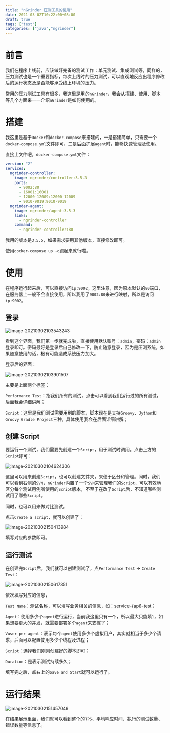 ```yaml
---
title: "nGrinder 压测工具的使用"
date: 2021-03-02T10:22:00+08:00
draft: true
tags: ["test"]
categories: ["java","ngrinder"]
---
```


# 前言

我们在程序上线前，应该做好完备的测试工作：单元测试、集成测试等，同样的，压力测试也是一个重要指标，每次上线时的压力测试，可以直观地反应出程序修改后的运行状态及是否能够承受线上环境的压力。

常用的压力测试工具有很多，我这里是用的``nGrinder``，我会从搭建、使用、脚本等几个方面来一一介绍``nGrinder``是如何使用的。

# 搭建

我这里是基于``Docker``和``docker-compose``来搭建的，一是搭建简单，只需要一个``docker-compose.yml``文件即可，二是后面扩展``agent``时，能够快速管理及使用。

直接上文件吧，``docker-compose.yml``文件：

```yaml
version: "2"
services:
  ngrinder-controller:
    image: ngrinder/controller:3.5.3
    ports:
      - 9002:80
      - 16001:16001
      - 12000-12009:12000-12009
      - 9010-9019:9010-9019
  ngrinder-agent:
    image: ngrinder/agent:3.5.3
    links:
      - ngrinder-controller
    command:
      - ngrinder-controller:80
```

我用的版本是``3.5.5``，如果需求要用其他版本，直接修改即可。

使用``docker-compose up -d``跑起来就行啦。

# 使用

在程序运行起来后，可以直接访问``ip:9002``，这里注意，因为原本默认的``80``端口，在服务器上一般不会直接使用，所以我用了``9002:80``来进行映射，所以是访问``ip:9002``。

## 登录

![image-20210302103543243](http://img.honlyc.com/image-20210302103543243.png)

看到这个界面，我们第一步就完成啦，直接使用默认账号：``admin``，密码：``admin``登录即可。密码最好是登录后自己修改一下，防止随意登录，因为是压测系统，如果随意使用的话，极有可能造成系统压力加大。

登录后的界面：

![image-20210302103901507](http://img.honlyc.com/image-20210302103901507.png)

主要是上面两个标签：

``Performance Test``：指我们所有的测试，点击可以看到我们运行过的所有测试，后面我会详细讲解；

``Script``：这里是我们测试需要用到的脚本，脚本现在是支持``Groovy``、``Jython``和``Groovy Gradle Project``三种，具体使用我会在后面详细讲解；

## 创建 Script

要运行一个测试，我们需要先创建一个``Script``，用于测试时调用。点击上方的``Script``即可：

![image-20210302104624306](http://img.honlyc.com/image-20210302104624306.png)

这里可以用来创建``Script``，也可以创建文件夹，来便于区分和管理。同时，我们可以看到右侧的``SVN``，``nGrinder``内置了一个``SVN``来管理我们的``Script``，可以有效地区分每个测试用例所使用的``Script``版本，不至于在改了``Script``后，不知道哪些测试用了哪些``Script``。

同时，也可以用来做对比测试。

点击``Create a script``，就可以创建了：

![image-20210302150413984](http://img.honlyc.com/image-20210302150413984.png)

填写对应的参数即可。

## 运行测试

在创建完``Script``后，我们就可以创建测试了，点``Performance Test`` -> ``Create Test``：

![image-20210302150617351](http://img.honlyc.com/image-20210302150617351.png)

依次填写对应的信息，

``Test Name``：测试名称，可以填写业务相关的信息，如：service-{api}-test；

``Agent``：使用多少个``agent``进行运行，当前我这里只有一个，所以最大只能填``1``，如果想要更大的并发，就需要部署多个``agent``来支撑了；

``Vuser per agent``：表示每个``agent``使用多少个虚拟用户，其实就相当于多少个请求，后面可以配置使用多少个线程及进程；

``Script``：选择我们刚刚创建好的脚本即可；

``Duration``：是表示测试持续多久；

填写完之后，点右上的``Save and Start``就可以运行了。

# 运行结果

![image-20210302151457049](http://img.honlyc.com/image-20210302151457049.png)

在结果展示里面，我们就可以看到整个的``TPS``、平均响应时间、执行的测试数量、错误数量等信息了。